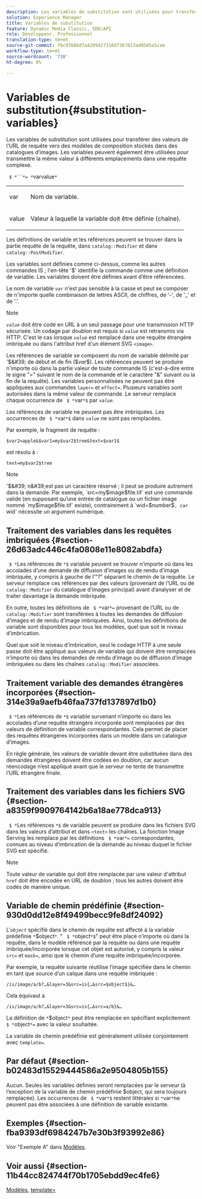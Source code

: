 ```yaml
---
description: Les variables de substitution sont utilisées pour transférer des valeurs de l’URL de requête vers des modèles de composition stockés dans des catalogues d’images. Les variables peuvent également être utilisées pour transmettre la même valeur à différents emplacements dans une requête complexe.
solution: Experience Manager
title: Variables de substitution
feature: Dynamic Media Classic, SDK/API
role: Développeur, Professionnel
translation-type: tm+mt
source-git-commit: f6c97606d7a4209427316d7367013ad9585a5cae
workflow-type: tm+mt
source-wordcount: '738'
ht-degree: 0%

---
```



# Variables de substitution{#substitution-variables}

Les variables de substitution sont utilisées pour transférer des valeurs de l’URL de requête vers des modèles de composition stockés dans des catalogues d’images. Les variables peuvent également être utilisées pour transmettre la même valeur à différents emplacements dans une requête complexe.

` $ *``*= *`varvalue`*`

<table id="simpletable_EFEC66C23CE949EFACDC415A954DF323"> 
 <tr class="strow"> 
  <td class="stentry"> <p> <span class="codeph"> <span class="varname"> var  </span> </span> </p> </td> 
  <td class="stentry"> <p>Nom de variable. </p> </td> 
 </tr> 
 <tr class="strow"> 
  <td class="stentry"> <p> <span class="codeph"> <span class="varname"> value  </span> </span> </p> </td> 
  <td class="stentry"> <p>Valeur à laquelle la variable doit être définie (chaîne). </p> </td> 
 </tr> 
</table>

Les définitions de variable et les références peuvent se trouver dans la partie requête de la requête, dans `catalog::Modifier` et dans `catalog::PostModifier`.

Les variables sont définies comme ci-dessus, comme les autres commandes IS ; l&#39;en-tête &#39;$&#39; identifie la commande comme une définition de variable. Les variables doivent être définies avant d’être référencées.

Le nom de variable *`var`* n&#39;est pas sensible à la casse et peut se composer de n&#39;importe quelle combinaison de lettres ASCII, de chiffres, de &#39;-&#39;, de &#39;_&#39; et de &#39;.&#39;.

>[!NOTE]
>
>*`value`* doit être codé en URL à un seul passage pour une transmission HTTP sécurisée. Un codage par doublon est requis si *`value`* est retransmis via HTTP. C&#39;est le cas lorsque *`value`* est remplacé dans une requête étrangère imbriquée ou dans l&#39;attribut href d&#39;un élément SVG `<image>`.

Les références de variable se composent du nom de variable délimité par &#39;$&#39; de début et de fin ($*var*$). Les références peuvent se produire n&#39;importe où dans la partie valeur de toute commande IS (c&#39;est-à-dire entre le signe &quot;=&quot; suivant le nom de la commande et le caractère &quot;&amp;&quot; suivant ou la fin de la requête). Les variables personnalisées ne peuvent pas être appliquées aux commandes `layer=` et `effect=`. Plusieurs variables sont autorisées dans la même valeur de commande. Le serveur remplace chaque occurrence de ` $ *`var`*$` par *`value`*.

Les références de variable ne peuvent pas être imbriquées. Les occurrences de ` $ *`var`*$` dans *`value`* ne sont pas remplacées.

Par exemple, le fragment de requête :

`$var2=apple&$var1=my$var2$tree&text=$var1$`

est résolu à :

`text=my$var2$tree`

>[!NOTE]
>
>&#39;$&#39; n&#39;est pas un caractère réservé ; il peut se produire autrement dans la demande. Par exemple, `src=my$image$file.tif` est une commande valide (en supposant qu’une entrée de catalogue ou un fichier image nommé `my$image$file.tif` existe), contrairement à `wid=$number$`, car `wid` nécessite un argument numérique.

## Traitement des variables dans les requêtes imbriquées {#section-26d63adc446c4fa0808e11e8082abdfa}

` $ *`Les références de `*$` variable peuvent se trouver n’importe où dans les accolades d’une demande de diffusion d’images ou de rendu d’image imbriquée, y compris à gauche de l’&quot;?&quot; séparant le chemin de la requête. Le serveur remplace ces références par des valeurs (provenant de l’URL ou de `catalog::Modifier` du catalogue d’images principal) avant d’analyser et de traiter davantage la demande imbriquée.

En outre, toutes les définitions de ` $ *`var`*=` provenant de l’URL ou de `catalog::Modifier` sont transférées à toutes les demandes de diffusion d’images et de rendu d’image imbriquées. Ainsi, toutes les définitions de variable sont disponibles pour tous les modèles, quel que soit le niveau d’imbrication.

Quel que soit le niveau d’imbrication, seul le codage HTTP à une seule passe doit être appliqué aux valeurs de variable qui doivent être remplacées n’importe où dans les demandes de rendu d’image ou de diffusion d’image imbriquées ou dans les chaînes `catalog::Modifier` associées.

## Traitement variable des demandes étrangères incorporées {#section-314e39a9aefb46faa737fd137897d1b0}

` $ *`Les références de `*$` variable survenant n’importe où dans les accolades d’une requête étrangère incorporée sont remplacées par des valeurs de définition de variable correspondantes. Cela permet de placer des requêtes étrangères incorporées dans un modèle dans un catalogue d’images.

En règle générale, les valeurs de variable devant être substituées dans des demandes étrangères doivent être codées en doublon, car aucun réencodage n’est appliqué avant que le serveur ne tente de transmettre l’URL étrangère finale.

## Traitement des variables dans les fichiers SVG {#section-a8359f9909764142b6a18ae778dca913}

` $ *`Les références `*$` de variable peuvent se produire dans les fichiers SVG dans les valeurs d’attribut et dans  `<text>` les chaînes. La fonction Image Serving les remplace par les définitions ` $ *`var`*=` correspondantes, connues au niveau d’imbrication de la demande au niveau duquel le fichier SVG est spécifié.

>[!NOTE]
>
>Toute valeur de variable qui doit être remplacée par une valeur d&#39;attribut `href` doit être encodée en URL de doublon ; tous les autres doivent être codés de manière unique.

## Variable de chemin prédéfinie {#section-930d0dd12e8f49499becc9fe8df24092}

L&#39;*`object`* spécifié dans le chemin de requête est affecté à la variable prédéfinie `*`$object`*`. &quot; ` $ *`object`*$`&quot; peut être placé n’importe où dans la requête, dans le modèle référencé par la requête ou dans une requête imbriquée/incorporée lorsque cet objet est autorisé, y compris la valeur `src=` et `mask=`, ainsi que le chemin d’une requête imbriquée/incorporée.

Par exemple, la requête suivante réutilise l’image spécifiée dans le chemin en tant que source d’un calque dans une requête imbriquée :

`/is/image/a/b?…&layer=3&src=is{…&src=$object$}&…`

Cela équivaut à

`/is/image/a/b?…&layer=3&src=is{…&src=a/b}&…`

La définition de `*`$object`*` peut être remplacée en spécifiant explicitement ` $ *`object`*=` avec la valeur souhaitée.

La variable de chemin prédéfinie est généralement utilisée conjointement avec `template=`.

## Par défaut {#section-b02483d15529444586a2e9504805b155}

Aucun. Seules les variables définies seront remplacées par le serveur (à l’exception de la variable de chemin prédéfinie $object, qui sera toujours remplacée). Les occurrences de ` $ *`var`*$` restent littérales si `*`var`*`ne peuvent pas être associées à une définition de variable existante.

## Exemples {#section-fba9393df6984247b7e30b3f93992e86}

Voir &quot;Exemple A&quot; dans [Modèles](../../../../../is-api/http-ref/image-serving-api-ref/c-http-protocol-reference/c-templates/c-templates.md#concept-3cd2d2adae0e41b2979b9640244d4d3e).

## Voir aussi {#section-11b44cc824744f70b1705ebdd9ec4fe6}

[Modèles](../../../../../is-api/http-ref/image-serving-api-ref/c-http-protocol-reference/c-templates/c-templates.md#concept-3cd2d2adae0e41b2979b9640244d4d3e),  [template=](../../../../../is-api/http-ref/image-serving-api-ref/c-http-protocol-reference/c-command-reference/r-template.md#reference-3beccaa462a64bf0ba867e5c8fd0bd14)
